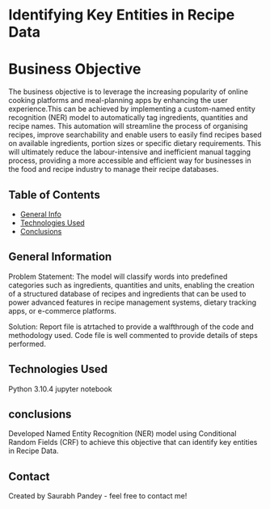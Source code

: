 # Identifying Key Entities in Recipe Data

# Business Objective
> 
The business objective is to leverage the increasing popularity of online cooking platforms and meal-planning apps by enhancing the user experience.This can be achieved by implementing a custom-named entity recognition (NER) model to automatically tag ingredients, quantities and recipe names. This automation will streamline the process of organising recipes, improve searchability and enable users to easily find recipes based on available ingredients, portion sizes or specific dietary requirements. This will ultimately reduce the labour-intensive and inefficient manual tagging process, providing a more accessible and efficient way for businesses in the food and recipe industry to manage their recipe databases.



## Table of Contents
* [General Info](#general-information)
* [Technologies Used](#technologies-used)
* [Conclusions](#conclusions)

## General Information


Problem Statement: The model will classify words into predefined categories such as ingredients, quantities and units, enabling the creation of a structured database of recipes and ingredients that can be used to power advanced features in recipe management systems, dietary tracking apps, or e-commerce platforms.


Solution: Report file is atrtached to provide a walfthrough of the code and methodology used. Code file is well commented to provide details of steps performed.



## Technologies Used
Python 3.10.4
jupyter notebook

## conclusions
Developed Named Entity Recognition (NER) model using Conditional Random Fields (CRF) to achieve this objective that can identify key entities in Recipe Data.


## Contact
Created by Saurabh Pandey - feel free to contact me!
